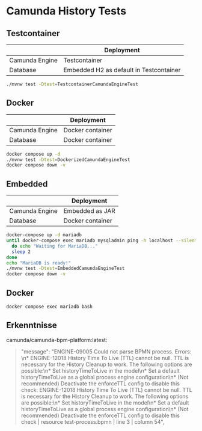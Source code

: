 # Camunda History Tests

## Testcontainer

|                | Deployment                              |
|----------------|-----------------------------------------|
| Camunda Engine | Testcontainer                           |
| Database       | Embedded H2 as default in Testcontainer |

```bash
./mvnw test -Dtest=TestcontainerCamundaEngineTest
```

## Docker

|                | Deployment       |
|----------------|------------------|
| Camunda Engine | Docker container |
| Database       | Docker container |

```bash
docker compose up -d
./mvnw test -Dtest=DockerizedCamundaEngineTest
docker compose down -v
   ```

## Embedded

|                | Deployment       |
|----------------|------------------|
| Camunda Engine | Embedded as JAR  |
| Database       | Docker container |

```bash
docker-compose up -d mariadb
until docker-compose exec mariadb mysqladmin ping -h localhost --silent
  do echo "Waiting for MariaDB..."
  sleep 2
done
echo "MariaDB is ready!"
./mvnw test -Dtest=EmbeddedCamundaEngineTest
docker compose down -v
```

## Docker

```bash
docker compose exec mariadb bash
```

## Erkenntnisse

camunda/camunda-bpm-platform:latest:

> "message": "ENGINE-09005 Could not parse BPMN process. Errors: \n* ENGINE-12018 History Time To Live (TTL) cannot be
> null. TTL is necessary for the History Cleanup to work. The following options are possible:\n* Set historyTimeToLive
> in the model\n* Set a default historyTimeToLive as a global process engine configuration\n* (Not recommended)
> Deactivate the enforceTTL config to disable this check: ENGINE-12018 History Time To Live (TTL) cannot be null. TTL is
> necessary for the History Cleanup to work. The following options are possible:\n* Set historyTimeToLive in the
> model\n* Set a default historyTimeToLive as a global process engine configuration\n* (Not recommended) Deactivate the
> enforceTTL config to disable this check | resource test-process.bpmn | line 3 | column 54",
